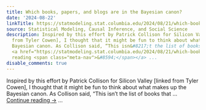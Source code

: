 ```yaml
---
title: Which books, papers, and blogs are in the Bayesian canon?
date: '2024-08-22'
linkTitle: https://statmodeling.stat.columbia.edu/2024/08/21/which-books-papers-and-blogs-are-in-the-bayesian-canon/
source: Statistical Modeling, Causal Inference, and Social Science
description: Inspired by this effort by Patrick Collison for Silicon Valley [linked
  from Tyler Cowen], I thought that it might be fun to think about what makes up the
  Bayesian canon. As Collison said, “This isn&#8217;t the list of books that &#8230;
  <a href="https://statmodeling.stat.columbia.edu/2024/08/21/which-books-papers-and-blogs-are-in-the-bayesian-canon/">Continue
  reading <span class="meta-nav">&#8594;</span></a> ...
disable_comments: true
---
```

Inspired by this effort by Patrick Collison for Silicon Valley [linked from Tyler Cowen], I thought that it might be fun to think about what makes up the Bayesian canon. As Collison said, “This isn&#8217;t the list of books that &#8230; <a href="https://statmodeling.stat.columbia.edu/2024/08/21/which-books-papers-and-blogs-are-in-the-bayesian-canon/">Continue reading <span class="meta-nav">&#8594;</span></a> ...